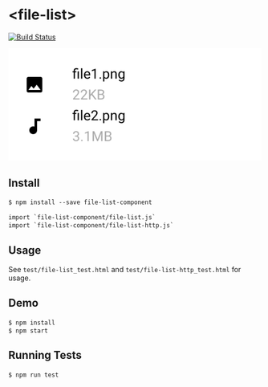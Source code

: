 # \<file-list\>
[![Build Status](https://travis-ci.com/Tangerine-Community/file-list.svg?branch=master)](https://travis-ci.com/Tangerine-Community/file-list)

![screenshot](demo/screenshot.png)

## Install
```
$ npm install --save file-list-component
```

```
import `file-list-component/file-list.js`
import `file-list-component/file-list-http.js`
```

## Usage
See `test/file-list_test.html` and `test/file-list-http_test.html` for usage.

## Demo 

```
$ npm install
$ npm start
```

## Running Tests

```
$ npm run test 
```
